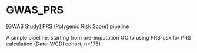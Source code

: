 # GWAS_PRS
[GWAS Study] PRS (Polygenic Risk Score) pipeline 

A simple pipeline, starting from pre-imputation QC to using PRS-csx for PRS calculation (Data: WCDI cohort, n=176)
